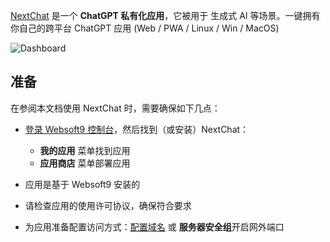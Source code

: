 [NextChat](https://nextchat.dev) 是一个 **ChatGPT 私有化应用**，它被用于 生成式 AI  等场景。一键拥有你自己的跨平台 ChatGPT 应用 (Web / PWA / Linux / Win / MacOS)


![Dashboard](https://libs.websoft9.com/Websoft9/DocsPicture/zh/nextchat/nextchat-gui-websoft9.png)


## 准备

在参阅本文档使用 NextChat 时，需要确保如下几点：

- [登录 Websoft9 控制台](./login-console)，然后找到（或安装）NextChat：
  - **我的应用** 菜单找到应用 
  - **应用商店** 菜单部署应用

- 应用是基于 Websoft9 安装的

- 请检查应用的使用许可协议，确保符合要求


- 为应用准备配置访问方式：[配置域名](./domain-set) 或 **服务器安全组**开启网外端口